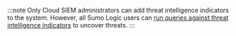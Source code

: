:::note
Only Cloud SIEM administrators can add threat intelligence indicators to the system. However, all Sumo Logic users can [run queries against threat intelligence indicators](/docs/security/threat-intelligence/find-threats/) to uncover threats.
:::